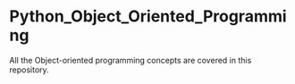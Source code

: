 # Python_Object_Oriented_Programming
All the  Object-oriented programming concepts are covered in this repository.
